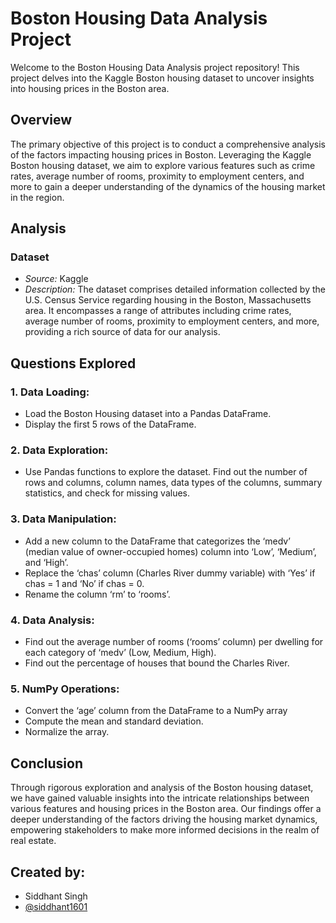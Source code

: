 # Boston Housing Data Analysis Project

Welcome to the Boston Housing Data Analysis project repository! This project delves into the Kaggle Boston housing dataset to uncover insights into housing prices in the Boston area.

## Overview

The primary objective of this project is to conduct a comprehensive analysis of the factors impacting housing prices in Boston. Leveraging the Kaggle Boston housing dataset, we aim to explore various features such as crime rates, average number of rooms, proximity to employment centers, and more to gain a deeper understanding of the dynamics of the housing market in the region.

## Analysis

### Dataset

- *Source:* Kaggle
- *Description:* The dataset comprises detailed information collected by the U.S. Census Service regarding housing in the Boston, Massachusetts area. It encompasses a range of attributes including crime rates, average number of rooms, proximity to employment centers, and more, providing a rich source of data for our analysis.

## Questions Explored

### 1. Data Loading:
- Load the Boston Housing dataset into a Pandas DataFrame.
- Display the first 5 rows of the DataFrame.
### 2. Data Exploration: 
- Use Pandas functions to explore the dataset. Find out the number of rows and columns, column names, data types of the columns, summary statistics, and check for missing values.
### 3. Data Manipulation:
- Add a new column to the DataFrame that categorizes the ‘medv’ (median value of owner-occupied homes) column into ‘Low’, ‘Medium’, and ‘High’.
- Replace the ‘chas’ column (Charles River dummy variable) with ‘Yes’ if chas = 1 and ‘No’ if chas = 0.
- Rename the column ‘rm’ to ‘rooms’.
### 4. Data Analysis:
- Find out the average number of rooms (‘rooms’ column) per dwelling for each category of ‘medv’ (Low, Medium, High).
- Find out the percentage of houses that bound the Charles River.
### 5. NumPy Operations: 
- Convert the ‘age’ column from the DataFrame to a NumPy array
- Compute the mean and standard deviation.
- Normalize the array.

## Conclusion

Through rigorous exploration and analysis of the Boston housing dataset, we have gained valuable insights into the intricate relationships between various features and housing prices in the Boston area. Our findings offer a deeper understanding of the factors driving the housing market dynamics, empowering stakeholders to make more informed decisions in the realm of real estate.

## Created by:
- Siddhant Singh
- [@siddhant1601](https://github.com/siddhant1601)
